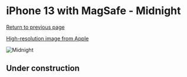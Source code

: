 # iPhone 13 with MagSafe - Midnight

[Return to previous page](/iphone_13)

[High-resolution image from Apple](https://store.storeimages.cdn-apple.com/8756/as-images.apple.com/is/MM183?wid=4500&hei=4500&fmt=png)

<div style="width: 500px"><img src="/almost_uncompressed/MM183.webp" alt="Midnight"></div>

## Under construction
